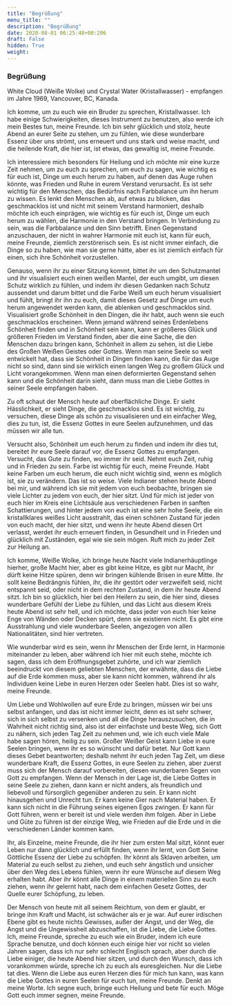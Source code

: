 ```yaml
---
title: "Begrüßung"
menu_title: ""
description: "Begrüßung"
date: 2020-08-01 06:25:48+00:206
draft: False
hidden: True
weight:
---
```

### Begrüßung

White Cloud (Weiße Wolke) und Crystal Water (Kristallwasser) - empfangen im Jahre 1969, Vancouver, BC, Kanada.

Ich komme, um zu euch wie ein Bruder zu sprechen, Kristallwasser. Ich habe einige Schwierigkeiten, dieses Instrument zu benutzen, also werde ich mein Bestes tun, meine Freunde. Ich bin sehr glücklich und stolz, heute Abend an eurer Seite zu stehen, um zu fühlen, wie diese wunderbare Essenz über uns strömt, uns erneuert und uns stark und weise macht, und die heilende Kraft, die hier ist, ist etwas, das gewaltig ist, meine Freunde.

Ich interessiere mich besonders für Heilung und ich möchte mir eine kurze Zeit nehmen, um zu euch zu sprechen, um euch zu sagen, wie wichtig es für euch ist, Dinge um euch herum zu haben, auf denen das Auge ruhen könnte, was Frieden und Ruhe in eurem Verstand verursacht. Es ist sehr wichtig für den Menschen, das Bedürfnis nach Farbbalance um ihn herum zu wissen. Es lenkt den Menschen ab, auf etwas zu blicken, das geschmacklos ist und nicht mit seinem Verstand harmoniert, deshalb möchte ich euch einprägen, wie wichtig es für euch ist, Dinge um euch herum zu wählen, die Harmonie in den Verstand bringen. In Verbindung zu sein, was die Farbbalance und den Sinn betrifft. Einen Gegenstand anzuschauen, der nicht in wahrer Harmonie mit euch ist, kann für euch, meine Freunde, ziemlich zerstörerisch sein. Es ist nicht immer einfach, die Dinge so zu haben, wie man sie gerne hätte, aber es ist ziemlich einfach für einen, sich ihre Schönheit vorzustellen.

Genauso, wenn ihr zu einer Sitzung kommt, bittet ihr um den Schutzmantel und ihr visualisiert euch einen weißen Mantel, der euch umgibt, um diesen Schutz wirklich zu fühlen, und indem ihr diesen Gedanken nach Schutz aussendet und darum bittet und die Farbe Weiß um euch herum visualisiert und fühlt, bringt ihr ihn zu euch, damit dieses Gesetz auf Dinge um euch herum angewendet werden kann, die ablenken und geschmacklos sind. Visualisiert große Schönheit in den Dingen, die ihr habt, auch wenn sie euch geschmacklos erscheinen. Wenn jemand während seines Erdenlebens Schönheit finden und in Schönheit sein kann, kann er größeres Glück und größeren Frieden im Verstand finden, aber die eine Sache, die den Menschen dazu bringen kann, Schönheit in allem zu sehen, ist die Liebe des Großen Weißen Geistes oder Gottes. Wenn man seine Seele so weit entwickelt hat, dass sie Schönheit in Dingen finden kann, die für das Auge nicht so sind, dann sind sie wirklich einen langen Weg zu großem Glück und Licht vorangekommen. Wenn man einen deformierten Gegenstand sehen kann und die Schönheit darin sieht, dann muss man die Liebe Gottes in seiner Seele empfangen haben.

Zu oft schaut der Mensch heute auf oberflächliche Dinge. Er sieht Hässlichkeit, er sieht Dinge, die geschmacklos sind. Es ist wichtig, zu versuchen, diese Dinge als schön zu visualisieren und ein einfacher Weg, dies zu tun, ist, die Essenz Gottes in eure Seelen aufzunehmen, und das müssen wir alle tun.  

Versucht also, Schönheit um euch herum zu finden und indem ihr dies tut, bereitet ihr eure Seele darauf vor, die Essenz Gottes zu empfangen. Versucht, das Gute zu finden, wo immer ihr seid. Nehmt euch Zeit, ruhig und in Frieden zu sein. Farbe ist wichtig für euch, meine Freunde. Habt keine Farben um euch herum, die euch nicht wichtig sind, wenn es möglich ist, sie zu verändern. Das ist so weise. Viele Indianer stehen heute Abend bei mir, und während ich sie mit jedem von euch beobachte, bringen sie viele Lichter zu jedem von euch, der hier sitzt. Und für mich ist jeder von euch hier im Kreis eine Lichtsäule aus verschiedenen Farben in sanften Schattierungen, und hinter jedem von euch ist eine sehr hohe Seele, die ein kristallklares weißes Licht ausstrahlt, das einen schönen Zustand für jeden von euch macht, der hier sitzt, und wenn ihr heute Abend diesen Ort verlasst, werdet ihr euch erneuert finden, in Gesundheit und in Frieden und glücklich mit Zuständen, egal wie sie sein mögen. Ruft mich zu jeder Zeit zur Heilung an.

Ich komme, Weiße Wolke, ich bringe heute Nacht viele Indianerhäuptlinge hierher, große Macht hier, aber es gibt keine Hitze, es gibt nur Macht, ihr dürft keine Hitze spüren, denn wir bringen kühlende Brisen in eure Mitte. Ihr sollt keine Bedrängnis fühlen, ihr, die ihr gestört oder verzweifelt seid, nicht entspannt seid, oder nicht in dem rechten Zustand, in dem ihr heute Abend sitzt. Ich bin so glücklich, hier bei den Heilern zu sein, die hier sind, dieses wunderbare Gefühl der Liebe zu fühlen, und das Licht aus diesem Kreis heute Abend ist sehr hell, und ich möchte, dass jeder von euch hier keine Enge von Wänden oder Decken spürt, denn sie existieren nicht. Es gibt eine Ausstrahlung und viele wunderbare Seelen, angezogen von allen Nationalitäten, sind hier vertreten.  

Wie wunderbar wird es sein, wenn ihr Menschen der Erde lernt, in Harmonie miteinander zu leben, aber während ich hier mit euch stehe, möchte ich sagen, dass ich dem Eröffnungsgebet zuhörte, und ich war ziemlich beeindruckt von diesem geliebten Menschen, der erwähnte, dass die Liebe auf die Erde kommen muss, aber sie kann nicht kommen, während ihr als Individuen keine Liebe in euren Herzen oder Seelen habt. Dies ist so wahr, meine Freunde.  

Um Liebe und Wohlwollen auf eure Erde zu bringen, müssen wir bei uns selbst anfangen, und das ist nicht immer leicht, denn es ist sehr schwer, sich in sich selbst zu versenken und all die Dinge herauszusuchen, die in Wahrheit nicht richtig sind, also ist der einfachste und beste Weg, sich Gott zu nähern, sich jeden Tag Zeit zu nehmen und, wie ich euch viele Male habe sagen hören, heilig zu sein. Großer Weißer Geist kann Liebe in eure Seelen bringen, wenn ihr es so wünscht und dafür betet. Nur Gott kann dieses Gebet beantworten; deshalb nehmt ihr euch jeden Tag Zeit, um diese wunderbare Kraft, die Essenz Gottes, in eure Seelen zu ziehen, aber zuerst muss sich der Mensch darauf vorbereiten, diesen wunderbaren Segen von Gott zu empfangen. Wenn der Mensch in der Lage ist, die Liebe Gottes in seine Seele zu ziehen, dann kann er nicht anders, als freundlich und liebevoll und fürsorglich gegenüber anderen zu sein. Er kann nicht hinausgehen und Unrecht tun. Er kann keine Gier nach Material haben. Er kann sich nicht in die Führung seines eigenen Egos zwingen. Er kann für Gott führen, wenn er bereit ist und viele werden ihm folgen. Aber in Liebe und Güte zu führen ist der einzige Weg, wie Frieden auf die Erde und in die verschiedenen Länder kommen kann.  

Ihr, als Einzelne, meine Freunde, die ihr hier zum ersten Mal sitzt, könnt euer Leben nur dann glücklich und erfüllt finden, wenn ihr lernt, von Gott Seine Göttliche Essenz der Liebe zu schöpfen. Ihr könnt als Sklaven arbeiten, um Material zu euch selbst zu ziehen, und euch sehr ängstlich und unsicher über den Weg des Lebens fühlen, wenn ihr eure Wünsche auf diesem Weg erhalten habt. Aber ihr könnt alle Dinge in einem materiellen Sinn zu euch ziehen, wenn ihr gelernt habt, nach dem einfachen Gesetz Gottes, der Quelle eurer Schöpfung, zu leben.  

Der Mensch von heute mit all seinem Reichtum, von dem er glaubt, er bringe ihm Kraft und Macht, ist schwächer als er je war. Auf eurer irdischen Ebene gibt es heute nichts Gewisses, außer der Angst, und der Weg, die Angst und die Ungewissheit abzuschaffen, ist die Liebe, die Liebe Gottes. Ich, meine Freunde, spreche zu euch wie ein Bruder, indem ich eure Sprache benutze, und doch können euch einige hier vor nicht so vielen Jahren sagen, dass ich nur sehr schlecht Englisch sprach, aber durch die Liebe einiger, die heute Abend hier sitzen, und durch den Wunsch, dass ich vorankommen würde, spreche ich zu euch als euresgleichen. Nur die Liebe tat dies. Wenn die Liebe aus euren Herzen dies für mich tun kann, was kann die Liebe Gottes in euren Seelen für euch tun, meine Freunde. Denkt an meine Worte. Ich segne euch, bringe euch Heilung und bete für euch. Möge Gott euch immer segnen, meine Freunde.
